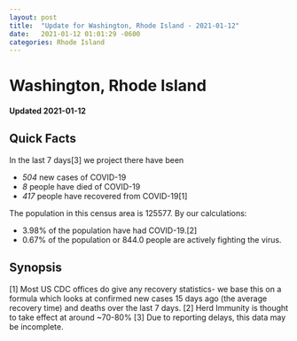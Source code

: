 ```yaml
---
layout: post
title:  "Update for Washington, Rhode Island - 2021-01-12"
date:   2021-01-12 01:01:29 -0600
categories: Rhode Island
---
```


# Washington, Rhode Island
#### Updated 2021-01-12

## Quick Facts

In the last 7 days[3] we project there have been
- *504* new cases of COVID-19
- *8* people have died of COVID-19
- *417* people have recovered from COVID-19[1]

The population in this census area is 125577. By our calculations:
- 3.98% of the population have had COVID-19.[2]
- 0.67% of the population or 844.0 people are actively fighting the virus.

## Synopsis




[1] Most US CDC offices do give any recovery statistics- we base this on a formula which looks at confirmed new cases
15 days ago (the average recovery time) and deaths over the last 7 days.
[2] Herd Immunity is thought to take effect at around ~70-80%
[3] Due to reporting delays, this data may be incomplete. 
    